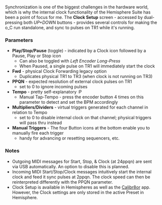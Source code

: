 Synchronization is one of the biggest challenges in the hardware world, which is why the internal clock functionality of the Hemisphere Suite has been a point of focus for me. The **Clock Setup** screen - accessed by dual-pressing both _UP+DOWN_ buttons - provides several controls for making the o_C run standalone, and sync to pulses on TR1 while it's running.

### Parameters
* **Play/Stop/Pause** (toggle) - indicated by a Clock icon followed by a Pause, Play or Stop icon
  - Can also be toggled with _Left Encoder Long-Press_
  - When Paused, a single pulse on TR1 will immediately start the clock
* **Fwd** - physical Clock Forwarding legacy option
  - Duplicates physical TR1 to TR3 (when clock is not running on TR3)
* **PPQN** - expected resolution of external clock pulses on TR1
  - set to 0 to ignore incoming pulses
* **Tempo** - pretty self-explanatory :P
  - Manual Tap-Tempo - press the encoder button 4 times on this parameter to detect and set the BPM accordingly
* **Multipliers/Dividers** - virtual triggers generated for each channel in relation to Tempo
  - set to 0 to disable internal clock on that channel; physical triggers will pass thru instead
* **Manual Triggers** - The four Button icons at the bottom enable you to manually fire each trigger
  - handy for advancing or resetting sequencers, etc.

### Notes
* Outgoing MIDI messages for Start, Stop, & Clock (at 24ppqn) are sent via USB automatically. An option to disable this is planned.
* Incoming MIDI Start/Stop/Clock messages intuitively start the internal clock and feed it sync pulses at 2ppqn. The clock speed can then be reinterpreted differently with the PPQN parameter.
* Clock Setup is available in Hemispheres as well as the [Calibr8or](https://github.com/djphazer/O_C-BenisphereSuite/wiki/Calibr8or) app. However, the Clock settings are only stored in the active Preset in Hemisphere.
